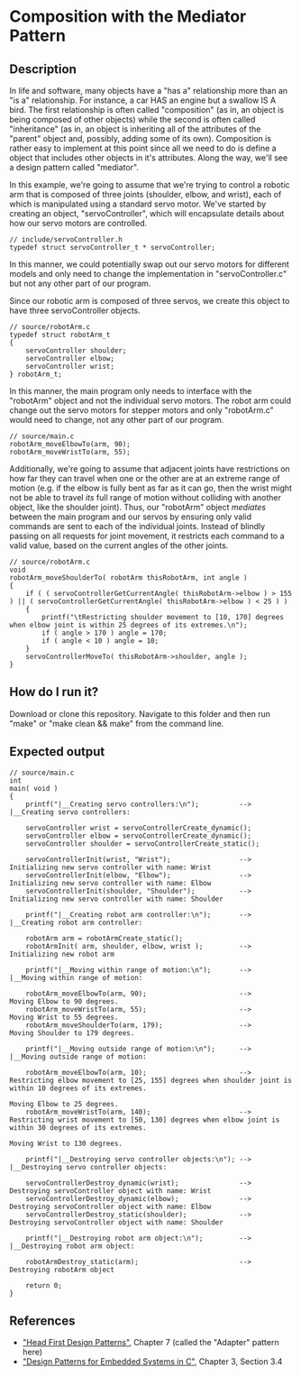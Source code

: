 # Composition with the Mediator Pattern

## Description

In life and software, many objects have a "has a" relationship more than an "is a" relationship. For instance, a car HAS an engine but a swallow IS A bird. The first relationship is often called "composition" (as in, an object is being composed of other objects) while the second is often called "inheritance" (as in, an object is inheriting all of the attributes of the "parent" object and, possibly, adding some of its own). Composition is rather easy to implement at this point since all we need to do is define a object that includes other objects in it's attributes. Along the way, we'll see a design pattern called "mediator".

In this example, we're going to assume that we're trying to control a robotic arm that is composed of three joints (shoulder, elbow, and wrist), each of which is manipulated using a standard servo motor. We've started by creating an object, "servoController", which will encapsulate details about how our servo motors are controlled.

```
// include/servoController.h
typedef struct servoController_t * servoController;
```

In this manner, we could potentially swap out our servo motors for different models and only need to change the implementation in "servoController.c" but not any other part of our program.

Since our robotic arm is composed of three servos, we create this object to have three servoController objects.

```
// source/robotArm.c
typedef struct robotArm_t
{
    servoController shoulder;
    servoController elbow;
    servoController wrist;
} robotArm_t;
```

In this manner, the main program only needs to interface with the "robotArm" object and not the individual servo motors. The robot arm could change out the servo motors for stepper motors and only "robotArm.c" would need to change, not any other part of our program.

```
// source/main.c
robotArm_moveElbowTo(arm, 90);
robotArm_moveWristTo(arm, 55);
```

Additionally, we're going to assume that adjacent joints have restrictions on how far they can travel when one or the other are at an extreme range of motion (e.g. if the elbow is fully bent as far as it can go, then the wrist might not be able to travel _its_ full range of motion without colliding with another object, like the shoulder joint). Thus, our "robotArm" object _mediates_ between the main program and our servos by ensuring only valid commands are sent to each of the individual joints. Instead of blindly passing on all requests for joint movement, it restricts each command to a valid value, based on the current angles of the other joints.

```
// source/robotArm.c
void
robotArm_moveShoulderTo( robotArm thisRobotArm, int angle )
{
    if ( ( servoControllerGetCurrentAngle( thisRobotArm->elbow ) > 155 ) || ( servoControllerGetCurrentAngle( thisRobotArm->elbow ) < 25 ) )
    {
        printf("\tRestricting shoulder movement to [10, 170] degrees when elbow joint is within 25 degrees of its extremes.\n");
        if ( angle > 170 ) angle = 170;
        if ( angle < 10 ) angle = 10;
    }
    servoControllerMoveTo( thisRobotArm->shoulder, angle );
}
```

## How do I run it?

Download or clone this repository. Navigate to this folder and then run "make" or "make clean && make" from the command line.

## Expected output

```
// source/main.c
int
main( void )
{
    printf("|__Creating servo controllers:\n");          -->  |__Creating servo controllers:

    servoController wrist = servoControllerCreate_dynamic();
    servoController elbow = servoControllerCreate_dynamic();
    servoController shoulder = servoControllerCreate_static();

    servoControllerInit(wrist, "Wrist");                 -->      Initializing new servo controller with name: Wrist
    servoControllerInit(elbow, "Elbow");                 -->      Initializing new servo controller with name: Elbow
    servoControllerInit(shoulder, "Shoulder");           -->      Initializing new servo controller with name: Shoulder

    printf("|__Creating robot arm controller:\n");       -->  |__Creating robot arm controller:

    robotArm arm = robotArmCreate_static();
    robotArmInit( arm, shoulder, elbow, wrist );         -->      Initializing new robot arm

    printf("|__Moving within range of motion:\n");       -->  |__Moving within range of motion:
    
    robotArm_moveElbowTo(arm, 90);                       -->      Moving Elbow to 90 degrees.
    robotArm_moveWristTo(arm, 55);                       -->      Moving Wrist to 55 degrees.
    robotArm_moveShoulderTo(arm, 179);                   -->      Moving Shoulder to 179 degrees.

    printf("|__Moving outside range of motion:\n");      -->  |__Moving outside range of motion:
    
    robotArm_moveElbowTo(arm, 10);                       -->      Restricting elbow movement to [25, 155] degrees when shoulder joint is within 10 degrees of its extremes.
                                                                  Moving Elbow to 25 degrees.
    robotArm_moveWristTo(arm, 140);                      -->      Restricting wrist movement to [50, 130] degrees when elbow joint is within 30 degrees of its extremes.
                                                                  Moving Wrist to 130 degrees.    

    printf("|__Destroying servo controller objects:\n"); -->  |__Destroying servo controller objects:

    servoControllerDestroy_dynamic(wrist);               -->      Destroying servoController object with name: Wrist
    servoControllerDestroy_dynamic(elbow);               -->      Destroying servoController object with name: Elbow
    servoControllerDestroy_static(shoulder);             -->      Destroying servoController object with name: Shoulder

    printf("|__Destroying robot arm object:\n");         -->  |__Destroying robot arm object:

    robotArmDestroy_static(arm);                         -->      Destroying robotArm object

    return 0;
}
```

## References
- ["Head First Design Patterns"](https://www.amazon.com/Head-First-Design-Patterns-Brain-Friendly/dp/0596007124/ref=sr_1_1?crid=1C1X7G13CZMI5&dchild=1&keywords=head+first+design+patterns&qid=1616758854&sprefix=head+first%2Caps%2C182&sr=8-1), Chapter 7 (called the "Adapter" pattern here)
- ["Design Patterns for Embedded Systems in C"](https://www.amazon.com/Design-Patterns-Embedded-Systems-Engineering/dp/1856177076/ref=sr_1_2?dchild=1&keywords=design+patterns+for+embedded+c&qid=1616758966&sr=8-2), Chapter 3, Section 3.4